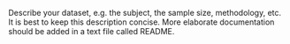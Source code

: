 Describe your dataset, e.g. the subject, the sample size, methodology, etc. It is best to keep this description concise. More elaborate documentation should be added in a text file called README.